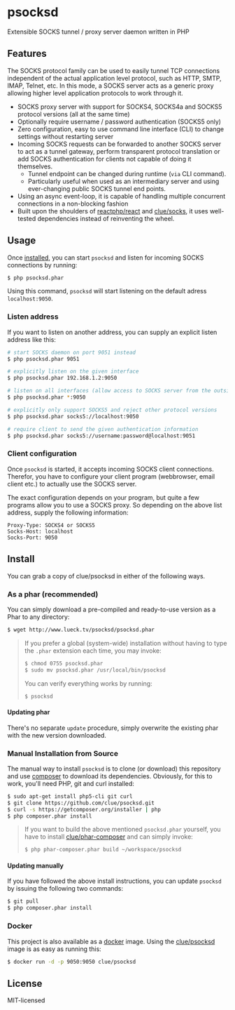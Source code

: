 psocksd
=======

Extensible SOCKS tunnel / proxy server daemon written in PHP

## Features

The SOCKS protocol family can be used to easily tunnel TCP connections independent
of the actual application level protocol, such as HTTP, SMTP, IMAP, Telnet, etc.
In this mode, a SOCKS server acts as a generic proxy allowing higher level application protocols to work through it.

*   SOCKS proxy server with support for SOCKS4, SOCKS4a and SOCKS5 protocol versions (all at the same time)
*   Optionally require username / password authentication (SOCKS5 only)
*   Zero configuration, easy to use command line interface (CLI) to change settings without restarting server
*   Incoming SOCKS requests can be forwarded to another SOCKS server to act as a tunnel gateway,
perform transparent protocol translation or add SOCKS authentication for clients not capable of doing it themselves.
    *   Tunnel endpoint can be changed during runtime (`via` CLI command).
    *   Particularly useful when used as an intermediary server and using ever-changing public SOCKS tunnel end points.
*   Using an async event-loop, it is capable of handling multiple concurrent connections in a non-blocking fashion
*   Built upon the shoulders of [reactphp/react](https://github.com/reactphp/react) and
[clue/socks](https://github.com/clue/socks), it uses well-tested dependencies instead of reinventing the wheel.

## Usage

Once [installed](#install), you can start `psocksd` and listen for incoming SOCKS connections by running:

```bash
$ php psocksd.phar
```

Using this command, `psocksd` will start listening on the default adress `localhost:9050`.

### Listen address

If you want to listen on another address, you can supply an explicit
listen address like this:

```bash
# start SOCKS daemon on port 9051 instead
$ php psocksd.phar 9051

# explicitly listen on the given interface
$ php psocksd.phar 192.168.1.2:9050

# listen on all interfaces (allow access to SOCKS server from the outside)
$ php psocksd.phar *:9050

# explicitly only support SOCKS5 and reject other protocol versions
$ php psocksd.phar socks5://localhost:9050

# require client to send the given authentication information
$ php psocksd.phar socks5://username:password@localhost:9051
```

### Client configuration

Once `psocksd` is started, it accepts incoming SOCKS client connections.
Therefor, you have to configure your client program (webbrowser, email client etc.) to actually use the SOCKS server.

The exact configuration depends on your program, but quite a few programs allow you to use a SOCKS proxy.
So depending on the above list address, supply the following information:

```
Proxy-Type: SOCKS4 or SOCKS5
Socks-Host: localhost
Socks-Port: 9050
```

## Install

You can grab a copy of clue/psocksd in either of the following ways.

### As a phar (recommended)

You can simply download a pre-compiled and ready-to-use version as a Phar
to any directory:

```bash
$ wget http://www.lueck.tv/psocksd/psocksd.phar
```

> If you prefer a global (system-wide) installation without having to type the `.phar` extension
each time, you may invoke:
> 
> ```bash
> $ chmod 0755 psocksd.phar
> $ sudo mv psocksd.phar /usr/local/bin/psocksd
> ```
>
> You can verify everything works by running:
> 
> ```bash
> $ psocksd
> ```

#### Updating phar

There's no separate `update` procedure, simply overwrite the existing phar with the new version downloaded.

### Manual Installation from Source

The manual way to install `psocksd` is to clone (or download) this repository
and use [composer](http://getcomposer.org) to download its dependencies.
Obviously, for this to work, you'll need PHP, git and curl installed:

```bash
$ sudo apt-get install php5-cli git curl
$ git clone https://github.com/clue/psocksd.git
$ curl -s https://getcomposer.org/installer | php
$ php composer.phar install
```

> If you want to build the above mentioned `psocksd.phar` yourself, you have
to install [clue/phar-composer](https://github.com/clue/phar-composer#install)
and can simply invoke:
>
> ```bash
> $ php phar-composer.phar build ~/workspace/psocksd
> ```

#### Updating manually

If you have followed the above install instructions, you can update `psocksd` by issuing the following two commands:

```bash
$ git pull
$ php composer.phar install
```

### Docker

This project is also available as a [docker](https://www.docker.com/) image.
Using the [clue/psocksd](https://registry.hub.docker.com/u/clue/psocksd/) image is as easy as running this:

```bash
$ docker run -d -p 9050:9050 clue/psocksd
```

## License

MIT-licensed
